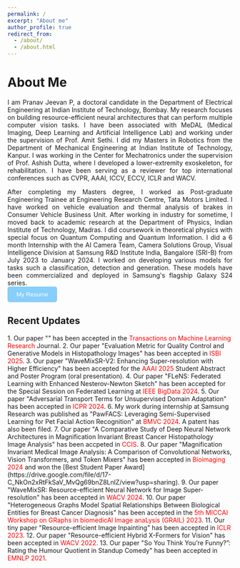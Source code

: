 ```yaml
---
permalink: /
excerpt: "About me"
author_profile: true
redirect_from: 
  - /about/
  - /about.html
---
```


<h1>About Me </h1> 
<div style='text-align: justify;'>I am Pranav Jeevan P, a doctoral candidate in the <a href="https://www.ee.iitb.ac.in" style="text-decoration: none;">Department of Electrical Engineering</a> at <a href="https://www.iitb.ac.in/" style="text-decoration: none;">Indian Institute of  Technology, Bombay</a>. My research focuses on building resource-efficient neural architectures that can perform multiple computer vision tasks. I have been associated with MeDAL (Medical Imaging, Deep Learning and Artificial Intelligence Lab) and working under the supervision of <a href="https://www.ee.iitb.ac.in/~asethi/" style="text-decoration: none;">Prof. Amit Sethi</a>. I did my Masters in Robotics from the Department of Mechanical Engineering at <a href="https://www.iitk.ac.in/" style="text-decoration: none;">Indian Institute of  Technology, Kanpur.</a> I was working in the <a href="http://www.iitk.ac.in/robotics/" style="text-decoration: none;">Center for Mechatronics</a> under the supervision of <a href="https://home.iitk.ac.in/~adutta/" style="text-decoration: none;">Prof. Ashish Dutta</a>, where I developed a <a href="https://drive.google.com/file/d/1-e3b5cRf-xzcBDklcNpQNCwEj-e5zcFj/view?usp=sharing" style="text-decoration: none;">lower-extremity exoskeleton,</a> for rehabilitation. I have been serving as a reviewer for top international conferences such as CVPR, AAAI, ICCV, ECCV, ICLR and WACV.</div>  
<p>  </p>

<div style='text-align: justify;'>After completing my Masters degree, I worked as Post-graduate Engineering Trainee at <a href="https://www.tatamotors.com/" style="text-decoration: none;">Engineering Research Centre, Tata Motors Limited.</a> I have worked on vehicle evaluation and thermal analysis of brakes in Consumer Vehicle Business Unit. After working in industry for sometime, I moved back to academic research at the <a href="https://physics.iitm.ac.in/" style="text-decoration: none;">Department of Physics</a>, Indian Institute of Technology, Madras.  I did coursework in theoretical physics with special focus on Quantum Computing and Quantum Information. I did a 6 month Internship with the AI Camera Team, Camera Solutions Group, Visual Intelligence Division at <a href="https://research.samsung.com/sri-b" style="text-decoration: none;">Samsung R&D Institute India, Bangalore (SRI-B)</a> from July 2023 to January 2024. I worked on developing various models for tasks such a classification, detection and generation. These models have been commercialized and deployed in Samsung's flagship <a href="https://en.wikipedia.org/wiki/Samsung_Galaxy_S24" style="text-decoration: none;">Galaxy S24 series.</a></div>



<a href="https://drive.google.com/file/d/1-BkKK9OD12Yq5J6TGXAQr53f1jmGQXwN/view?usp=sharing" target="_blank">
  <button style="background-color: #87CEFA; color: white; padding: 10px 20px; border: none; border-radius: 5px; cursor: pointer;">
    My Resume
  </button>
</a>



<h2>Recent Updates </h2>
1. Our paper "" has been accepted in the <a style="color:#FF0000; text-decoration:none">Transactions on Machine Learning Research</a> Journal.
2. Our paper "Evaluation Metric for Quality Control and Generative Models in Histopathology Images" has been accepted in <a style="color:#FF0000; text-decoration:none">ISBI 2025</a>.
3. Our paper "WaveMixSR-V2: Enhancing Super-resolution with Higher Efficiency" has been accepted for the <a style="color:#FF0000; text-decoration:none">AAAI 2025</a> Student Abstract and Poster Program (oral presentation).
4. Our paper "FLeNS: Federated Learning with Enhanced Nesterov-Newton Sketch" has been accepted for the Special Session on Federated Learning at <a style="color:#FF0000; text-decoration:none">IEEE BigData 2024</a>.
5. Our paper "Adversarial Transport Terms for Unsupervised Domain Adaptation" has been accepted in <a style="color:#FF0000; text-decoration:none">ICPR 2024</a>.
6. My work during internship at Samsung Research was published as "PawFACS: Leveraging Semi-Supervised Learning for Pet Facial Action Recognition" at <a style="color:#FF0000; text-decoration:none">BMVC 2024</a>. A patent has also been filed.
7. Our paper "A Comparative Study of Deep Neural Network Architectures in Magnification Invariant Breast Cancer Histopathology Image Analysis" has been accpeted in <a style="color:#FF0000; text-decoration:none">CCIS</a>.
8. Our paper "Magnification Invariant Medical Image Analysis: A Comparison of Convolutional Networks, Vision Transformers, and Token Mixers" has been accepted in <a style="color:#FF0000; text-decoration:none">Bioimaging 2024</a> and won the [Best Student Paper Award](https://drive.google.com/file/d/17-C_NkOn2xRtFkSaV_MvQg69bnZ8LnlZ/view?usp=sharing).
9. Our paper "WaveMixSR: Resource-efficient Neural Network for Image Super-resolution" has been accepted in <a style="color:#FF0000; text-decoration:none">WACV 2024</a>.
10. Our paper "Heterogeneous Graphs Model Spatial Relationships Between Biological Entities for Breast Cancer Diagnosis" has been accepted in the <a style="color:#FF0000; text-decoration:none">5th MICCAI Workshop on GRaphs in biomedicAl Image anaLysis (GRAIL) 2023</a>.
11. Our tiny paper "Resource-efficient Image Inpainting" has been accepted in <a style="color:#FF0000; text-decoration:none">ICLR 2023</a>.
12. Our paper "Resource-efficient Hybrid X-Formers for Vision" has been accepted in <a style="color:#FF0000; text-decoration:none">WACV 2022</a>. 
13. Our paper "So You Think You’re Funny?”: Rating the Humour Quotient in Standup Comedy" has been accepted in <a style="color:#FF0000; text-decoration:none">EMNLP 2021</a>. 

